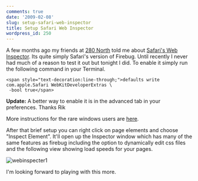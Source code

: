 ```yaml
---
comments: true
date: '2009-02-08'
slug: setup-safari-web-inspector
title: Setup Safari Web Inspector
wordpress_id: 250
---
```


A few months ago my friends at [280 North](http://280North.com) told me about [Safari's Web Inspector](http://trac.webkit.org/wiki/Web%20Inspector).  Its quite simply Safari's version of Firebug.  Until recently I never had much of a reason to test it out but tonight I did.  To enable it simply run the following command in your Terminal.

    
    <span style="text-decoration:line-through;">defaults write com.apple.Safari WebKitDeveloperExtras \
     -bool true</span>


**Update:** A better way to enable it is in the advanced tab in your preferences.  Thanks Rik

More instructions for the rare windows users are [here](http://trac.webkit.org/wiki/Web%20Inspector).

After that brief setup you can right click on page elements and choose "Inspect Element". It'll open up the Inspector window which has many of the same features as firebug including the option to dynamically edit css files and the following view showing load speeds for your pages.

![webinspecter1](http://thingsilearned.files.wordpress.com/2009/02/webinspecter1.png)

I'm looking forward to playing with this more.
